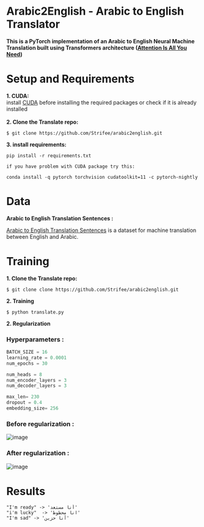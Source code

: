 
# Arabic2English - Arabic to English Translator

**This is a PyTorch implementation of an Arabic to English Neural Machine Translation built using Transformers architecture ([Attention Is All You Need](https://arxiv.org/pdf/1706.03762.pdf))**


# Setup and Requirements
**1. CUDA:**
<br/>
install [CUDA](https://developer.nvidia.com/cuda-downloads) before installing the required packages or check if it is already installed 
<br/>
<br/>
**2. Clone the Translate repo:**
```
$ git clone https://github.com/Strifee/arabic2english.git
```
**3. install requirements:**
```
pip install -r requirements.txt
```
`if you have problem with CUDA package try this:`
```
conda install -q pytorch torchvision cudatoolkit=11 -c pytorch-nightly
```

# Data

**Arabic to English Translation Sentences :**

[Arabic to English Translation Sentences](https://www.kaggle.com/samirmoustafa/arabic-to-english-translation-sentences) is a dataset for machine translation between English  and Arabic.

# Training

**1. Clone the Translate repo:**
```
$ git clone clone https://github.com/Strifee/arabic2english.git
```
**2. Training**
```
$ python translate.py
```
**2. Regularization**
### Hyperparameters :
```python
BATCH_SIZE = 16
learning_rate = 0.0001
num_epochs = 30

num_heads = 8
num_encoder_layers = 3
num_decoder_layers = 3

max_len= 230
dropout = 0.4
embedding_size= 256
```
### Before regularization :
![image](img/output1.png)
<br/>

### After regularization :
![image](img/output.png)
<br/>

# Results
```
"I'm ready" -> 'أنا مستعد'
"i'm lucky"  -> 'انا محظوظ'
"I'm sad" -> 'أنا حزين'

```

